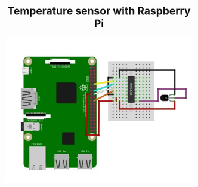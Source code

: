 <h1 align="center">Temperature sensor with Raspberry Pi
</h1>


<p align="center"><img src="https://github.com/RIT-MESH/Electronics-and-IoT-Projects/blob/main/4Temperature%20sensor%20with%20Raspberry%20Pi/fire_sensor/pi3_LM35_MCP3008.JPG?raw=true"alt="Sublime's custom image"/>
</p>
